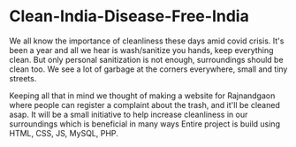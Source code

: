 # Clean-India-Disease-Free-India
We all know the importance of cleanliness these days amid covid crisis. It's been a year and all we hear is wash/sanitize you hands, keep everything clean.
But only personal sanitization is not enough, surroundings should be clean too. We see a lot of garbage at the corners everywhere, small and tiny streets.

Keeping all that in mind we thought of making a website for Rajnandgaon where people can register a complaint about the trash, and it'll be cleaned asap. 
It will be a small initiative to help increase cleanliness in our surroundings which is beneficial in many ways
Entire project is build using HTML, CSS, JS, MySQL, PHP.
